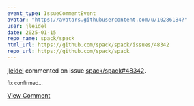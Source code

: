 ```yaml
---
event_type: IssueCommentEvent
avatar: "https://avatars.githubusercontent.com/u/10286184?"
user: jleidel
date: 2025-01-15
repo_name: spack/spack
html_url: https://github.com/spack/spack/issues/48342
repo_url: https://github.com/spack/spack
---
```


<a href='https://github.com/jleidel' target='_blank'>jleidel</a> commented on issue <a href='https://github.com/spack/spack/issues/48342' target='_blank'>spack/spack#48342</a>.

<small>fix confirmed...</small>

<a href='https://github.com/spack/spack/issues/48342' target='_blank'>View Comment</a>